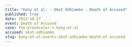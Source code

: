 ```yaml
---
title: "Kony et al. - Okot Odhiambo - Death of Accused"
published: true
date: 2013-10-27
event: Death of Accused
case: the-prosecutor-v-kony-et-al
accused: okot-odhiambo
slug: kony-et-al-events-okot-odhiambo-death-of accused
---
```

